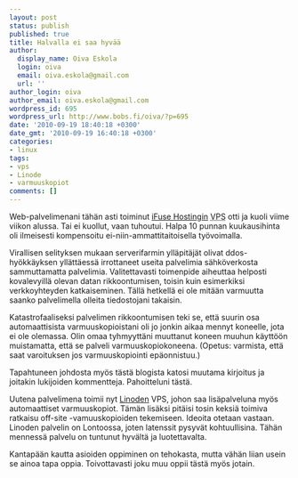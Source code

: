 ```yaml
---
layout: post
status: publish
published: true
title: Halvalla ei saa hyvää
author:
  display_name: Oiva Eskola
  login: oiva
  email: oiva.eskola@gmail.com
  url: ''
author_login: oiva
author_email: oiva.eskola@gmail.com
wordpress_id: 695
wordpress_url: http://www.bobs.fi/oiva/?p=695
date: '2010-09-19 18:40:18 +0300'
date_gmt: '2010-09-19 16:40:18 +0300'
categories:
- linux
tags:
- vps
- Linode
- varmuuskopiot
comments: []
---
```

<p>Web-palvelimenani tähän asti toiminut <a href="http://ifusehosting.com/home">iFuse Hostingin</a> <abbr title="Virtual Private Sever">VPS</abbr> otti ja kuoli viime viikon alussa. Tai ei kuollut, vaan tuhoutui. Halpa 10 punnan kuukausihinta oli ilmeisesti kompensoitu ei-niin-ammattitaitoisella työvoimalla.</p>
<p>Virallisen selityksen mukaan serverifarmin ylläpitäjät olivat ddos-hyökkäyksen yllättäessä irrottaneet useita palvelimia sähköverkosta sammuttamatta palvelimia. Valitettavasti toimenpide aiheuttaa helposti kovalevyillä olevan datan rikkoontumisen, toisin kuin esimerkiksi verkkoyhteyden katkaiseminen. Tällä hetkellä ei ole mitään varmuutta saanko palvelimella olleita tiedostojani takaisin.</p>
<p>Katastrofaaliseksi palvelimen rikkoontumisen teki se, että suurin osa automaattisista varmuuskopioistani oli jo jonkin aikaa mennyt koneelle, jota ei ole olemassa. Olin omaa tyhmyyttäni muuttanut koneen muuhun käyttöön muistamatta, että se palveli varmuuskopiokoneena. (Opetus: varmista, että saat varoituksen jos varmuuskopiointi epäonnistuu.)</p>
<p>Tapahtuneen johdosta myös tästä blogista katosi muutama kirjoitus ja joitakin lukijoiden kommentteja. Pahoitteluni tästä.</p>
<p>Uutena palvelimena toimii nyt <a href="http://www.linode.com/?r=a5ee99ca3460fa24e8ee172aa706b8a0f7a4e725">Linoden</a> VPS, johon saa lisäpalveluna myös automaattiset varmuuskopiot. Tämän lisäksi pitäisi tosin keksiä toimiva ratkaisu off-site -vamuuskopioiden tekemiseen. Ideoita otetaan vastaan. Linoden palvelin on Lontoossa, joten latenssit pysyvät kohtuullisina. Tähän mennessä palvelu on tuntunut hyvältä ja luotettavalta.</p>
<p>Kantapään kautta asioiden oppiminen on tehokasta, mutta vähän liian usein se ainoa tapa oppia. Toivottavasti joku muu oppii tästä myös jotain.</p>
